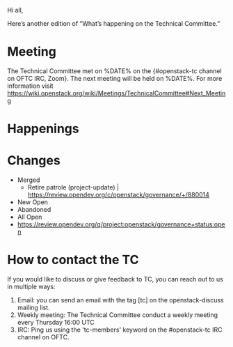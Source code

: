 Hi all,

Here’s another edition of “What’s happening on the Technical Committee.”

Meeting
=======
The Technical Committee met on %DATE% on the {#openstack-tc channel on OFTC IRC, Zoom}.
The next meeting will be held on %DATE%. For more information visit https://wiki.openstack.org/wiki/Meetings/TechnicalCommittee#Next_Meeting

Happenings
==========

Changes
=======
* Merged
  * Retire patrole (project-update) | https://review.opendev.org/c/openstack/governance/+/880014
* New Open
* Abandoned
* All Open
 * https://review.opendev.org/q/project:openstack/governance+status:open

How to contact the TC
=====================

If you would like to discuss or give feedback to TC, you can reach out to us in multiple ways:

1. Email: you can send an email with the tag [tc] on the openstack-discuss mailing list.
2. Weekly meeting: The Technical Committee conduct a weekly meeting every Thursday 16:00 UTC
3. IRC: Ping us using the 'tc-members' keyword on the #openstack-tc IRC channel on OFTC.
